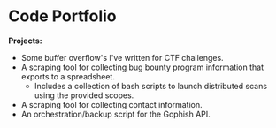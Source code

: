 # Code Portfolio

**Projects:**

- Some buffer overflow's I've written for CTF challenges.
- A scraping tool for collecting bug bounty program information that exports to a spreadsheet.
  - Includes a collection of bash scripts to launch distributed scans using the provided scopes.
- A scraping tool for collecting contact information.
- An orchestration/backup script for the Gophish API.
